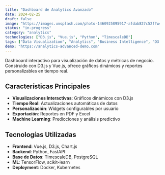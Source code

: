 ```yaml
---
title: "Dashboard de Analytics Avanzado"
date: 2024-02-25
draft: false
image: "https://images.unsplash.com/photo-1460925895917-afdab827c52f?w=800&h=600&fit=crop"
status: "in-progress"
category: "analytics"
technologies: ["D3.js", "Vue.js", "Python", "TimescaleDB"]
tags: ["Data Visualization", "Analytics", "Business Intelligence", "D3.js"]
demo: "https://analytics-advanced-demo.com"
---
```


Dashboard interactivo para visualización de datos y métricas de negocio. Construido con D3.js y Vue.js, ofrece gráficos dinámicos y reportes personalizables en tiempo real.

## Características Principales

- **Visualizaciones Interactivas**: Gráficos dinámicos con D3.js
- **Tiempo Real**: Actualizaciones automáticas de datos
- **Personalización**: Widgets configurables por usuario
- **Exportación**: Reportes en PDF y Excel
- **Machine Learning**: Predicciones y análisis predictivo

## Tecnologías Utilizadas

- **Frontend**: Vue.js, D3.js, Chart.js
- **Backend**: Python, FastAPI
- **Base de Datos**: TimescaleDB, PostgreSQL
- **ML**: TensorFlow, scikit-learn
- **Deployment**: Docker, Kubernetes
